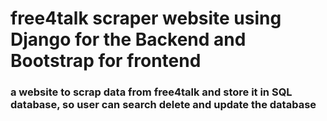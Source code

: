 # free4talk scraper website using Django for the Backend and Bootstrap for frontend

### a website to scrap data from free4talk and store it in SQL database, so user can search delete and update the database 